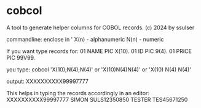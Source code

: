 # cobcol

A tool to generate helper columns for COBOL records.
(c) 2024 by ssulser

commandline:	enclose in '
		X(n) - alphanumeric
		N(n) - numeric

If you want type records for:
	01 NAME    PIC X(10).
	01 ID      PIC 9(4).
	01 PRICE   PIC 99V99.

you type:
	cobcol	'X(10);N(4);N(4)' or
		'X(10)N(4)N(4)' or
		'X(10) N(4) N(4)'

output:
	XXXXXXXXXX99997777

This helps in typing the records accordingly in an editor:
	XXXXXXXXXX99997777
	SIMON SULS12350850
	TESTER TES45671250
